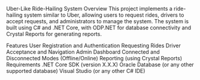 Uber-Like Ride-Hailing System
Overview
This project implements a ride-hailing system similar to Uber, allowing users to request rides, drivers to accept requests, and administrators to manage the system. The system is built using C# and .NET Core, with ODP.NET for database connectivity and Crystal Reports for generating reports.

Features
User Registration and Authentication
Requesting Rides
Driver Acceptance and Navigation
Admin Dashboard
Connected and Disconnected Modes (Offline/Online)
Reporting (using Crystal Reports)
Requirements
.NET Core SDK (version X.X.X)
Oracle Database (or any other supported database)
Visual Studio (or any other C# IDE)
